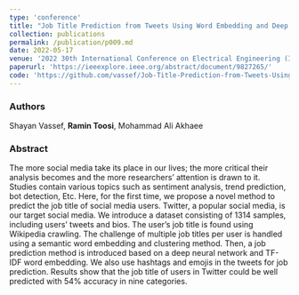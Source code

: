 ```yaml
---
type: 'conference'
title: "Job Title Prediction from Tweets Using Word Embedding and Deep Neural Networks"
collection: publications
permalink: /publication/p009.md
date: 2022-05-17
venue: '2022 30th International Conference on Electrical Engineering (ICEE)'
paperurl: 'https://ieeexplore.ieee.org/abstract/document/9827265/'
code: 'https://github.com/vassef/Job-Title-Prediction-from-Tweets-Using-Word-Embedding-and-Deep-Neural-Networks'
---
```


<h3> Authors </h3>
Shayan Vassef, <b>Ramin Toosi</b>, Mohammad Ali Akhaee

<h3> Abstract </h3>
The more social media take its place in our lives; the more critical their analysis becomes and the more researchers’ attention is drawn to it. Studies contain various topics such as sentiment analysis, trend prediction, bot detection, Etc. Here, for the first time, we propose a novel method to predict the job title of social media users. Twitter, a popular social media, is our target social media. We introduce a dataset consisting of 1314 samples, including users’ tweets and bios. The user’s job title is found using Wikipedia crawling. The challenge of multiple job titles per user is handled using a semantic word embedding and clustering method. Then, a job prediction method is introduced based on a deep neural network and TF-IDF word embedding. We also use hashtags and emojis in the tweets for job prediction. Results show that the job title of users in Twitter could be well predicted with 54% accuracy in nine categories.